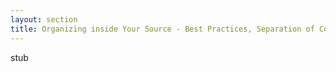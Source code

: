 ```yaml
---
layout: section
title: Organizing inside Your Source - Best Practices, Separation of Concerns
---
```

stub
